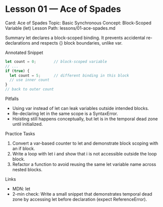 # Lesson 01 — Ace of Spades
Card: Ace of Spades
Topic: Basic Synchronous
Concept: Block-Scoped Variable (let)
Lesson Path: lessons/01-ace-spades.md

Summary
let declares a block-scoped binding. It prevents accidental re-declarations and respects {} block boundaries, unlike var.

Annotated Snippet
```js
let count = 0;        // block-scoped variable
// ...
if (true) {
  let count = 5;      // different binding in this block
  // use inner count
}
// back to outer count
```

Pitfalls
- Using var instead of let can leak variables outside intended blocks.
- Re-declaring let in the same scope is a SyntaxError.
- Hoisting still happens conceptually, but let is in the temporal dead zone until initialized.

Practice Tasks
1) Convert a var-based counter to let and demonstrate block scoping with an if block.
2) Write a loop with let i and show that i is not accessible outside the loop block.
3) Refactor a function to avoid reusing the same let variable name across nested blocks.

Links
- MDN: let
- 2-min check: Write a small snippet that demonstrates temporal dead zone by accessing let before declaration (expect ReferenceError).